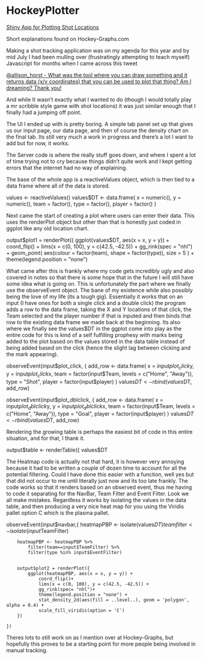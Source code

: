 # HockeyPlotter
[Shiny App for Plotting Shot Locations](https://aklongmuir.shinyapps.io/HockeyPlotter/)

Short explanations found on Hockey-Graphs.com

Making a shot tracking application was on my agenda for this year and by mid July I had been mulling over (frustratingly attempting to teach myself) Javascript for months when I came across this tweet


[@allison_horst - What was the tool where you can draw something and it returns data (x/y coordinates) that you can be used to plot that thing? Am I dreaming? Thank you!](https://twitter.com/allison_horst/status/1285344407542050816)


And while It wasn’t exactly what I wanted to do (though I would totally play a mr scribble style game with shot locations) it was just similar enough that I finally had a jumping off point.

The UI I ended up with is pretty boring. A simple tab panel set up that gives us our input page, our data page, and then of course the density chart on the final tab. Its still very much a work in progress and there’s a lot I want to add but for now, it works. 

The Server code is where the really stuff goes down, and where I spent a lot of time trying not to cry because things didn’t quite work and I kept getting errors that the internet had no way of explaining. 

The base of the whole app is a reactiveValues object, which is then tied to a data frame where all of the data is stored. 

values <- reactiveValues()
    values$DT <- data.frame(
        x = numeric(),
        y = numeric(),
        team = factor(),
        type = factor(),
        player = factor()
    )


Next came the start of creating a plot where users can enter their data. This uses the renderPlot object but other than that is honestly just coded in ggplot like any old location chart.

output$plot1 = renderPlot({
        ggplot(values$DT, aes(x = x, y = y)) +
            coord_flip() +
            lims(x = c(0, 100), y = c(42.5, -42.5)) +
            gg_rink(spec = "nhl") +
            geom_point(
                aes(colour = factor(team), shape = factor(type)), 
                size = 5
            ) +
            theme(legend.position = "none") 

What came after this is frankly where my code gets incredibly ugly and also covered in notes so that there is some hope that in the future I will still have some idea what is going on. This is unfortunately the part where we finally use the observeEvent object. The bane of my existence while also possibly being the love of my life (its a tough gig). Essentially it works that on an input (I have ones for both a single click and a double click) the program adds a row to the data frame, taking the X and Y locations of that click, the Team selected and the player number if that is inputed and then binds that row to the existing data frame we made back at the beginning. Its also where we finally see the values$DT in the ggplot come into play as the entire code for this is kind of a self fulfilling prophesy with marks being added to the plot based on the values stored in the data table instead of being added based on the click (hence the slight lag between clicking and the mark appearing).

observeEvent(input$plot_click, {
        add_row <- data.frame(
            x = input$plot_click$y,
            y = input$plot_click$x,
            team = factor(input$Team, levels = c("Home", "Away")),
            type = "Shot",
            player = factor(input$player)
        )
        values$DT <- rbind(values$DT, add_row)

 observeEvent(input$plot_dblclick, {
        add_row <- data.frame(
            x = input$plot_dblclick$y,
            y = input$plot_dblclick$x,
            team = factor(input$Team, levels = c("Home", "Away")),
            type = "Goal",
            player = factor(input$player)
        )
        values$DT <- rbind(values$DT, add_row)

Rendering the growing table is perhaps the easiest bit of code in this entire situation, and for that, I thank it. 

output$table <- renderTable({
        values$DT

The Heatmap code is actually not that hard, it is however very annoying because it had to be written a couple of dozen time to account for all the potential filtering. Could I have done this easier with a function, well yes but that did not occur to me until literally just now and its too late frankly. The code works so that it renders based on an observed event, thus me having to code it separating for the NavBar, Team Filter and Event Filter. Look we all make mistakes. Regardless it works by isolating the values in the data table, and then producing a very nice heat map for you using the Viridis pallet option C which is the plasma pallet.

observeEvent(input$navbar,{ 
        heatmapPBP <- isolate(values$DT)
        teamfilter <- isolate(input$TeamFilter)

        heatmapPBP <- heatmapPBP %>%
            filter(team==input$TeamFilter) %>%
            filter(type %in% input$EventFilter)
      
        
        output$plot2 = renderPlot({
            ggplot(heatmapPBP, aes(x = x, y = y)) +
                coord_flip()+
                lims(x = c(0, 100), y = c(42.5, -42.5)) +
                gg_rink(spec= "nhl")+
                theme(legend.position = "none") +
                stat_density_2d(aes(fill = ..level..), geom = 'polygon', alpha = 0.4) +
                scale_fill_viridis(option = 'C')
        })
        
    })


Theres lots to still work on as I mention over at Hockey-Graphs, but hopefully this proves to be a starting point for more people being involved in manual tracking. 
